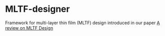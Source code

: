 # MLTF-designer
Framework for multi-layer thin film (MLTF) design introduced in our paper [A review on MLTF Design](https://github.com/weenming/MLTF-designer/)

